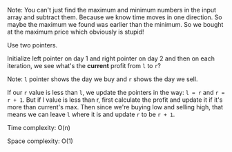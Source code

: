 Note: You can't just find the maximum and minimum numbers in the input array and subtract them. Because we know time moves in one direction.
So maybe the maximum we found was earlier than the minimum. So we bought at the maximum price which obviously is stupid!

Use two pointers.

Initialize left pointer on day 1 and right pointer on day 2 and then on each iteration, we see what's the **current** profit from `l` to `r`?

Note: `l` pointer shows the day we buy and `r` shows the day we sell.

If our `r` value is less than `l`, we update the pointers in the way: `l = r` and `r = r + 1`. But if l value is less than r, first
calculate the profit and update it if it's more than current's max. Then since we're buying low and selling high, that means we can 
leave `l` where it is and update `r` to be `r + 1`.

Time complexity: O(n)

Space complexity: O(1)